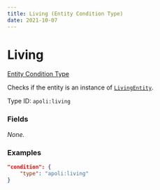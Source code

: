 ```yaml
---
title: Living (Entity Condition Type)
date: 2021-10-07
---
```


# Living

[Entity Condition Type](../entity_condition_types.md)

Checks if the entity is an instance of [`LivingEntity`](https://maven.fabricmc.net/docs/yarn-1.17.1+build.64/net/minecraft/entity/LivingEntity.html).

Type ID: `apoli:living`

### Fields

_None._

### Examples

```json
"condition": {
    "type": "apoli:living"
}
```
